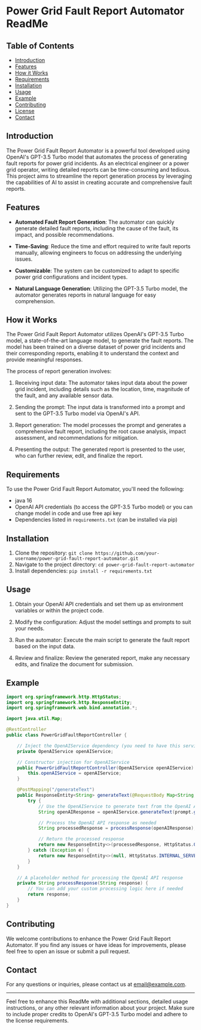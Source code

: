 # Power Grid Fault Report Automator ReadMe

## Table of Contents

- [Introduction](#introduction)
- [Features](#features)
- [How it Works](#how-it-works)
- [Requirements](#requirements)
- [Installation](#installation)
- [Usage](#usage)
- [Example](#example)
- [Contributing](#contributing)
- [License](#license)
- [Contact](#contact)

## Introduction

The Power Grid Fault Report Automator is a powerful tool developed using OpenAI's GPT-3.5 Turbo model that automates the process of generating fault reports for power grid incidents. As an electrical engineer or a power grid operator, writing detailed reports can be time-consuming and tedious. This project aims to streamline the report generation process by leveraging the capabilities of AI to assist in creating accurate and comprehensive fault reports.

## Features

- **Automated Fault Report Generation**: The automator can quickly generate detailed fault reports, including the cause of the fault, its impact, and possible recommendations.

- **Time-Saving**: Reduce the time and effort required to write fault reports manually, allowing engineers to focus on addressing the underlying issues.

- **Customizable**: The system can be customized to adapt to specific power grid configurations and incident types.

- **Natural Language Generation**: Utilizing the GPT-3.5 Turbo model, the automator generates reports in natural language for easy comprehension.

## How it Works

The Power Grid Fault Report Automator utilizes OpenAI's GPT-3.5 Turbo model, a state-of-the-art language model, to generate the fault reports. The model has been trained on a diverse dataset of power grid incidents and their corresponding reports, enabling it to understand the context and provide meaningful responses.

The process of report generation involves:

1. Receiving input data: The automator takes input data about the power grid incident, including details such as the location, time, magnitude of the fault, and any available sensor data.

2. Sending the prompt: The input data is transformed into a prompt and sent to the GPT-3.5 Turbo model via OpenAI's API.

3. Report generation: The model processes the prompt and generates a comprehensive fault report, including the root cause analysis, impact assessment, and recommendations for mitigation.

4. Presenting the output: The generated report is presented to the user, who can further review, edit, and finalize the report.

## Requirements

To use the Power Grid Fault Report Automator, you'll need the following:

- java 16
- OpenAI API credentials (to access the GPT-3.5 Turbo model) or you can change model in code and use free api key
- Dependencies listed in `requirements.txt` (can be installed via pip)

## Installation

1. Clone the repository: `git clone https://github.com/your-username/power-grid-fault-report-automator.git`
2. Navigate to the project directory: `cd power-grid-fault-report-automator`
3. Install dependencies: `pip install -r requirements.txt`

## Usage

1. Obtain your OpenAI API credentials and set them up as environment variables or within the project code.

2. Modify the configuration: Adjust the model settings and prompts to suit your needs.

3. Run the automator: Execute the main script to generate the fault report based on the input data.

4. Review and finalize: Review the generated report, make any necessary edits, and finalize the document for submission.

## Example

```java
import org.springframework.http.HttpStatus;
import org.springframework.http.ResponseEntity;
import org.springframework.web.bind.annotation.*;

import java.util.Map;

@RestController
public class PowerGridFaultReportController {

    // Inject the OpenAIService dependency (you need to have this service configured and set up)
    private OpenAIService openAIService;

    // Constructor injection for OpenAIService
    public PowerGridFaultReportController(OpenAIService openAIService) {
        this.openAIService = openAIService;
    }

    @PostMapping("/generateText")
    public ResponseEntity<String> generateText(@RequestBody Map<String, String> prompt) {
        try {
            // Use the OpenAIService to generate text from the OpenAI API
            String openAIResponse = openAIService.generateText(prompt.get("prompt"));

            // Process the OpenAI API response as needed
            String processedResponse = processResponse(openAIResponse);

            // Return the processed response
            return new ResponseEntity<>(processedResponse, HttpStatus.OK);
        } catch (Exception e) {
            return new ResponseEntity<>(null, HttpStatus.INTERNAL_SERVER_ERROR);
        }
    }

    // A placeholder method for processing the OpenAI API response
    private String processResponse(String response) {
        // You can add your custom processing logic here if needed
        return response;
    }
}
```

## Contributing

We welcome contributions to enhance the Power Grid Fault Report Automator. If you find any issues or have ideas for improvements, please feel free to open an issue or submit a pull request.

## Contact

For any questions or inquiries, please contact us at [email@example.com](mailto:email@example.com).

---

Feel free to enhance this ReadMe with additional sections, detailed usage instructions, or any other relevant information about your project. Make sure to include proper credits to OpenAI's GPT-3.5 Turbo model and adhere to the license requirements.
